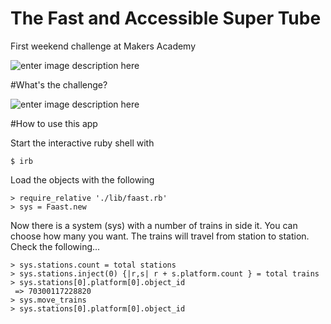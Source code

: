 The Fast and Accessible Super Tube
========

First weekend challenge at Makers Academy

![enter image description here](https://pbs.twimg.com/media/Bx99N-FCEAABEtZ.jpg)

#What's the challenge?

![enter image description here](https://pbs.twimg.com/media/Bx9_puYCIAAKHEK.jpg)

#How to use this app

Start the interactive ruby shell with

    $ irb

Load the objects with the following

    > require_relative './lib/faast.rb'
    > sys = Faast.new

Now there is a system (sys) with a number of trains in side it. You can choose how many you want. The trains will travel from station to station. Check the following...

    > sys.stations.count = total stations
    > sys.stations.inject(0) {|r,s| r + s.platform.count } = total trains
    > sys.stations[0].platform[0].object_id
     => 70300117228820
    > sys.move_trains
    > sys.stations[0].platform[0].object_id